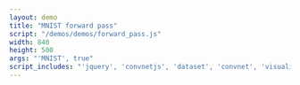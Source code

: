 ```yaml
---
layout: demo
title: "MNIST forward pass"
script: "/demos/demos/forward_pass.js"
width: 840
height: 500
args: "'MNIST', true"
script_includes: "'jquery', 'convnetjs', 'dataset', 'convnet', 'visualizer'"
---
```



